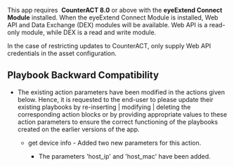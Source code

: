This app requires  **CounterACT 8.0** or above with the **eyeExtend Connect Module** installed. When
the eyeExtend Connect Module is installed, Web API and Data Exchange (DEX) modules will be
available. Web API is a read-only module, while DEX is a read and write module.

In the case of restricting updates to CounterACT, only supply Web API credentials in the asset
configuration.

## Playbook Backward Compatibility

- The existing action parameters have been modified in the actions given below. Hence, it is
  requested to the end-user to please update their existing playbooks by re-inserting | modifying
  | deleting the corresponding action blocks or by providing appropriate values to these action
  parameters to ensure the correct functioning of the playbooks created on the earlier versions of
  the app.

  - get device info - Added two new parameters for this action.

    - The parameters 'host_ip' and 'host_mac' have been added.
